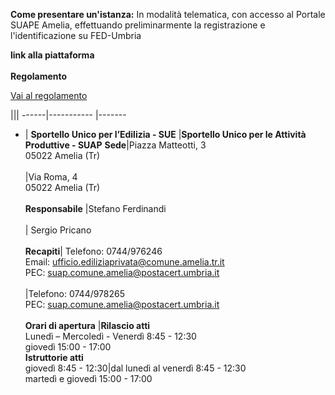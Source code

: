 **Come presentare un'istanza:**
In modalità telematica, con accesso al Portale SUAPE Amelia, effettuando preliminarmente la registrazione e l'identificazione su FED-Umbria

**link alla piattaforma**
<br/><br/>
**Regolamento**

[Vai al regolamento](http://frontoffice.comune.amelia.tr.it:8080/TIEFO/TIEFO.htm)

|||
------|----------- |-------
- | **Sportello Unico per l’Edilizia - SUE** |**Sportello Unico per le Attività Produttive - SUAP**
**Sede**|Piazza Matteotti, 3<br/> 05022 Amelia (Tr)<br/><br/>|Via Roma, 4<br/> 05022 Amelia (Tr)<br/><br/>
**Responsabile** |Stefano Ferdinandi<br/><br/>| Sergio Pricano<br/><br/>
**Recapiti**| Telefono: 0744/976246<br/>Email: ufficio.ediliziaprivata@comune.amelia.tr.it<br/>PEC: suap.comune.amelia@postacert.umbria.it<br/><br/>|Telefono: 0744/978265<br/>PEC: suap.comune.amelia@postacert.umbria.it<br/><br/>
**Orari di apertura** |**Rilascio atti**<br/>Lunedì – Mercoledì - Venerdì  8:45 - 12:30<br/>giovedì 15:00 - 17:00<br/>**Istruttorie atti**<br/>giovedì 8:45 - 12:30|dal lunedì al venerdì  8:45 - 12:30<br/>martedì e giovedì 15:00 - 17:00
